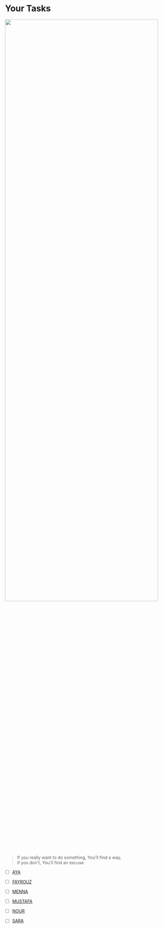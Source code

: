 # Your Tasks

<p align="center">
  <img width=100% height=70% src="https://user-images.githubusercontent.com/83553963/223807426-0af355c3-2511-4864-bbfa-724b051582a5.jpg">
</p>

> If you really want to do something, You'll find a way,<br>
> if you don't, You'll find an excuse

- [ ] [AYA](Aya/README.md)

- [ ] [FAYROUZ](Fayrouz/README.md)

- [ ] [MENNA](Menna/README.md)

- [ ] [MUSTAFA](Mustafa/README.md)

- [ ] [NOUR](Nour/README.md)

- [ ] [SARA](Sara/README.md)
